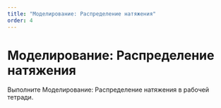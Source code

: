 ```yaml
---
title: "Моделирование: Распределение натяжения"
order: 4
---
```


# Моделирование: Распределение натяжения

Выполните Моделирование: Распределение натяжения в рабочей тетради.